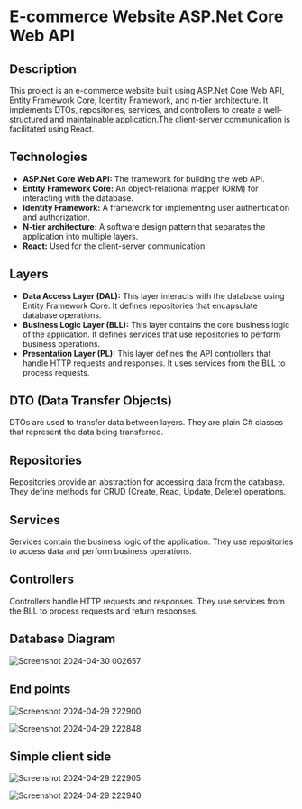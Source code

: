# E-commerce Website ASP.Net Core Web API

## Description

This project is an e-commerce website built using ASP.Net Core Web API, Entity Framework Core, Identity Framework, and n-tier architecture. It implements DTOs, repositories, services, and controllers to create a well-structured and maintainable application.The client-server communication is facilitated using React.


## Technologies

- **ASP.Net Core Web API:** The framework for building the web API.
- **Entity Framework Core:** An object-relational mapper (ORM) for interacting with the database.
- **Identity Framework:** A framework for implementing user authentication and authorization.
- **N-tier architecture:** A software design pattern that separates the application into multiple layers.
- **React:** Used for the client-server communication.


## Layers

- **Data Access Layer (DAL):** This layer interacts with the database using Entity Framework Core. It defines repositories that encapsulate database operations.
- **Business Logic Layer (BLL):** This layer contains the core business logic of the application. It defines services that use repositories to perform business operations.
- **Presentation Layer (PL):** This layer defines the API controllers that handle HTTP requests and responses. It uses services from the BLL to process requests.

## DTO (Data Transfer Objects)

DTOs are used to transfer data between layers. They are plain C# classes that represent the data being transferred.

## Repositories

Repositories provide an abstraction for accessing data from the database. They define methods for CRUD (Create, Read, Update, Delete) operations.

## Services

Services contain the business logic of the application. They use repositories to access data and perform business operations.

## Controllers

Controllers handle HTTP requests and responses. They use services from the BLL to process requests and return responses.

## Database Diagram
![Screenshot 2024-04-30 002657](https://github.com/Mohamedelgazzar1312/E-commerce-Api-/assets/153744543/1083698a-ad33-429e-9377-46fd33bc1d65)

## End points 
![Screenshot 2024-04-29 222900](https://github.com/Mohamedelgazzar1312/E-commerce-Api-/assets/153744543/c540fd15-dfa2-40f9-b1b8-e89c63d2f6f9)

![Screenshot 2024-04-29 222848](https://github.com/Mohamedelgazzar1312/E-commerce-Api-/assets/153744543/235e9c16-e455-4151-9482-2fe455e67037)

## Simple client side
![Screenshot 2024-04-29 222905](https://github.com/Mohamedelgazzar1312/E-commerce-Api-/assets/153744543/5b3b087a-8bd7-4ebf-8574-a09b75e697fb)

![Screenshot 2024-04-29 222940](https://github.com/Mohamedelgazzar1312/E-commerce-Api-/assets/153744543/5374d552-677c-4852-bfee-a0c81bbb5a34)



